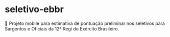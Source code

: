 # seletivo-ebbr

:beginner: Projeto mobile para estimativa de pontuação preliminar nos seletivos para Sargentos e Oficiais da 12ª Regi do Exército Brasileiro.

